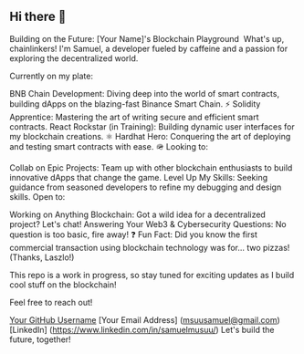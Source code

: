 ## Hi there 👋

<!--
**ybtuti/ybtuti** is a ✨ _special_ ✨ repository because its `README.md` (this file) appears on your GitHub profile.

Here are some ideas to get you started:

- 🔭 I’m currently working on ...
- 🌱 I’m currently learning Solidty, 
- 👯 I’m looking to collaborate on 
- 🤔 I’m looking for help with ...
- 💬 Ask me about ...
- 📫 How to reach me: ...
- 😄 Pronouns: ...
- ⚡ Fun fact: ...
-->
Building on the Future: [Your Name]'s Blockchain Playground ️
What's up, chainlinkers!  I'm Samuel, a developer fueled by caffeine and a passion for exploring the decentralized world.

Currently on my plate:

BNB Chain Development: Diving deep into the world of smart contracts, building dApps on the blazing-fast Binance Smart Chain. ⚡️
Solidity Apprentice: Mastering the art of writing secure and efficient smart contracts.
React Rockstar (in Training): Building dynamic user interfaces for my blockchain creations. ⚛️
Hardhat Hero: Conquering the art of deploying and testing smart contracts with ease. 🪖
Looking to:

Collab on Epic Projects: Team up with other blockchain enthusiasts to build innovative dApps that change the game.
Level Up My Skills: Seeking guidance from seasoned developers to refine my debugging and design skills.
Open to:

Working on Anything Blockchain: Got a wild idea for a decentralized project? Let's chat!
Answering Your Web3 & Cybersecurity Questions: No question is too basic, fire away! ❓️
Fun Fact:  Did you know the first commercial transaction using blockchain technology was for... two pizzas!  (Thanks, Laszlo!)

This repo is a work in progress, so stay tuned for exciting updates as I build cool stuff on the blockchain!

Feel free to reach out!

[Your GitHub Username](https://github.com/[ybtuti])
[Your Email Address] (msuusamuel@gmail.com)
[LinkedIn] (https://www.linkedin.com/in/samuelmusuu/)
Let's build the future, together!